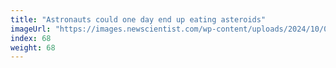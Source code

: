```yaml
---
title: "Astronauts could one day end up eating asteroids"
imageUrl: "https://images.newscientist.com/wp-content/uploads/2024/10/04152216/SEI_224396349.jpg?width=788"
index: 68
weight: 68
---
```

